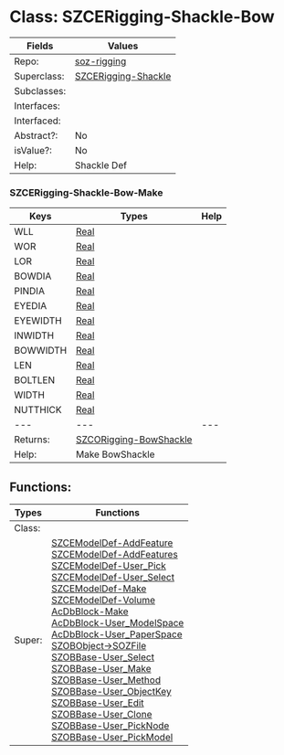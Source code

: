 
# Class:	SZCERigging-Shackle-Bow

| Fields | Values |
| --------- | --------- |
| Repo: | [soz-rigging](/repos/soz-rigging.html) |
| Superclass: | [SZCERigging-Shackle](SZCERigging-Shackle.html) |
| Subclasses: |  |
| Interfaces: |  |
| Interfaced: |  |
| Abstract?: | No |
| isValue?: | No |
| Help: | Shackle Def |

### SZCERigging-Shackle-Bow-Make

| Keys | Types | Help |
| --------- | --------- | --------- |
| WLL | [Real](Real.html) |  |
| WOR | [Real](Real.html) |  |
| LOR | [Real](Real.html) |  |
| BOWDIA | [Real](Real.html) |  |
| PINDIA | [Real](Real.html) |  |
| EYEDIA | [Real](Real.html) |  |
| EYEWIDTH | [Real](Real.html) |  |
| INWIDTH | [Real](Real.html) |  |
| BOWWIDTH | [Real](Real.html) |  |
| LEN | [Real](Real.html) |  |
| BOLTLEN | [Real](Real.html) |  |
| WIDTH | [Real](Real.html) |  |
| NUTTHICK | [Real](Real.html) |  |
| --- | --- | --- |
| Returns: | [SZCORigging-BowShackle](SZCORigging-BowShackle.html) |
| Help: | Make BowShackle |


## Functions:

| Types | Functions |
| --------- | --------- |
| Class: |  |
| Super: | [SZCEModelDef-AddFeature](SZCEModelDef.html) <br> [SZCEModelDef-AddFeatures](SZCEModelDef.html) <br> [SZCEModelDef-User_Pick](SZCEModelDef.html) <br> [SZCEModelDef-User_Select](SZCEModelDef.html) <br> [SZCEModelDef-Make](SZCEModelDef.html) <br> [SZCEModelDef-Volume](SZCEModelDef.html) <br> [AcDbBlock-Make](AcDbBlock.html) <br> [AcDbBlock-User_ModelSpace](AcDbBlock.html) <br> [AcDbBlock-User_PaperSpace](AcDbBlock.html) <br> [SZOBObject->SOZFile](SZOBObject.html) <br> [SZOBBase-User_Select](SZOBBase.html) <br> [SZOBBase-User_Make](SZOBBase.html) <br> [SZOBBase-User_Method](SZOBBase.html) <br> [SZOBBase-User_ObjectKey](SZOBBase.html) <br> [SZOBBase-User_Edit](SZOBBase.html) <br> [SZOBBase-User_Clone](SZOBBase.html) <br> [SZOBBase-User_PickNode](SZOBBase.html) <br> [SZOBBase-User_PickModel](SZOBBase.html) |


